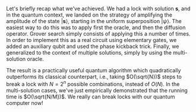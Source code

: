 Let's briefly recap what we've achieved. We had a lock with solution
$\mathbf{s}$, and in the quantum context, we landed on the strategy of
amplifying the amplitude of the state $\vert \mathbf{s}\rangle$,
starting in the uniform superposition $\vert\psi\rangle$. The easiest
way to do this was to apply first the oracle, and then the diffusion
operator. Grover search simply consists of applying this a number of
times. In order to implement this as a real circuit using elementary gates, we added an
auxiliary qubit and used the phase kickback trick. Finally, we
generalized to the context of multiple solutions, simply by using the
multi-solution oracle.

The result is a practically useful quantum algorithm which
quadratically outperforms its classical counterpart, i.e., taking
$O(\sqrt{N})$ steps to break a lock with $N = 2^n$ possible
combinations, instead of $O(N)$.
In the multi-solution cases, we've just empirically demonstrated that
the running time is $O(\sqrt{N/M})$.
We really can break locks with our quantum computer now!

